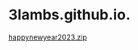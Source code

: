 # 3lambs.github.io.
[happynewyear2023.zip](https://github.com/3lambs/3lambs.github.io/files/10465998/happynewyear2023.zip)
